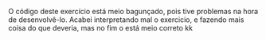 O código deste exercício está meio bagunçado, pois tive problemas na hora de desenvolvê-lo. Acabei interpretando mal o exercicio, e fazendo mais coisa do que deveria, mas no fim o está meio correto kk
